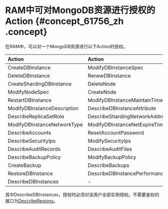 # RAM中可对MongoDB资源进行授权的Action {#concept_61756_zh .concept}

在RAM中，可以对一个MongoDB资源进行以下Action的授权。

|Action|Action|
|:-----|:-----|
|CreateDBInstance|ModifyDBInstanceSpec|
|DeleteDBInstance|RenewDBInstance|
|CreateShardingDBInstance|DeleteNode|
|ModifyNodeSpec|CreateNode|
|RestartDBInstance|ModifyDBInstanceMaintainTime|
|ModifyDBInstanceDescription|DescribeDBInstanceAttribute|
|DescribeReplicaSetRole|DescribeShardingNetworkAddress|
|ModifyDBInstanceNetworkType|ModifyDBInstanceNetExpireTime|
|DescribeAccounts|ResetAccountPassword|
|DescribeSecurityIps|ModifySecurityIps|
|DescribeAuditRecords|DescribeAuditFiles|
|DescribeBackupPolicy|ModifyBackupPolicy|
|CreateBackup|DescribeBackups|
|RestoreDBInstance|DescribeDBInstancePerformance|
|DescribeDBInstances|-|

其中DescribeDBInstances，授权时必须对该用户全部实例授权。不需要鉴权的接口为[DescribeRegions](intl.zh-CN/API参考/实例管理/DescribeRegions.md#)。

